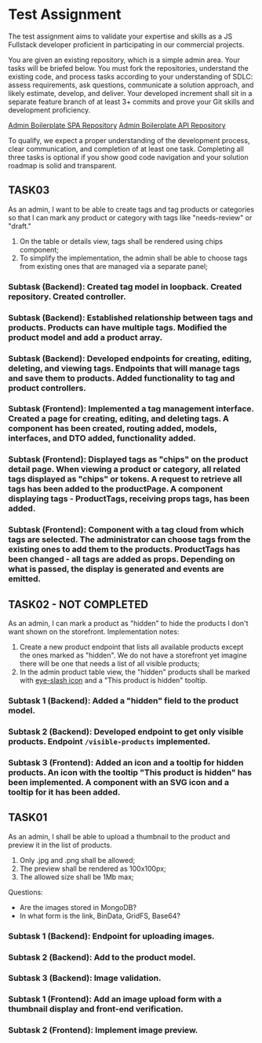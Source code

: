 # Test Assignment

The test assignment aims to validate your expertise and skills as a JS Fullstack developer proficient in participating in our commercial projects.

You are given an existing repository, which is a simple admin area. Your tasks will be briefed below. You must fork the repositories, understand the existing code, and process tasks according to your understanding of SDLC: assess requirements, ask questions, communicate a solution approach, and likely estimate, develop, and deliver. Your developed increment shall sit in a separate feature branch of at least 3+ commits and prove your Git skills and development proficiency.

[Admin Boilerplate SPA Repository](https://github.com/liveart/admin-boilerplate-spa)
[Admin Boilerplate API Repository](https://github.com/liveart/admin-boilerplate-api)

To qualify, we expect a proper understanding of the development process, clear communication, and completion of at least one task. Completing all three tasks is optional if you show good code navigation and your solution roadmap is solid and transparent.

## TASK03
As an admin, I want to be able to create tags and tag products or categories so that I can mark any product or category with tags like "needs-review" or "draft."
1. On the table or details view, tags shall be rendered using chips component;
2. To simplify the implementation, the admin shall be able to choose tags from existing ones that are managed via a separate panel;

### Subtask (Backend): Created tag model in loopback. Created repository. Created controller.
### Subtask (Backend): Established relationship between tags and products. Products can have multiple tags. Modified the product model and add a product array.
### Subtask (Backend): Developed endpoints for creating, editing, deleting, and viewing tags. Endpoints that will manage tags and save them to products. Added functionality to tag and product controllers.
### Subtask (Frontend): Implemented a tag management interface. Created a page for creating, editing, and deleting tags. A component has been created, routing added, models, interfaces, and DTO added, functionality added.
### Subtask (Frontend): Displayed tags as "chips" on the product detail page. When viewing a product or category, all related tags displayed as "chips" or tokens. A request to retrieve all tags has been added to the productPage. A component displaying tags - ProductTags, receiving props tags, has been added.
### Subtask (Frontend): Component with a tag cloud from which tags are selected. The administrator can choose tags from the existing ones to add them to the products. ProductTags has been changed - all tags are added as props. Depending on what is passed, the display is generated and events are emitted.

## TASK02 - NOT COMPLETED
As an admin, I can mark a product as "hidden" to hide the products I don't want shown on the storefront.
Implementation notes:
1. Create a new product endpoint that lists all available products except the ones marked as "hidden". We do not have a storefront yet imagine there will be one that needs a list of all visible products;
2. In the admin product table view, the "hidden" products shall be marked with [eye-slash icon](https://fontawesome.com/icons/eye-slash?f=classic&s=regular) and a "This product is hidden" tooltip.

### Subtask 1 (Backend): Added a "hidden" field to the product model.
### Subtask 2 (Backend): Developed endpoint to get only visible products. Endpoint `/visible-products` implemented.
### Subtask 3 (Frontend): Added an icon and a tooltip for hidden products. An icon with the tooltip "This product is hidden" has been implemented. A component with an SVG icon and a tooltip for it has been added.

## TASK01
As an admin, I shall be able to upload a thumbnail to the product and preview it in the list of products.
1. Only .jpg and .png shall be allowed;
2. The preview shall be rendered as 100x100px;
3. The allowed size shall be 1Mb max;

Questions:
- Are the images stored in MongoDB?
- In what form is the link, BinData, GridFS, Base64?

### Subtask 1 (Backend): Endpoint for uploading images.
### Subtask 2 (Backend): Add to the product model.
### Subtask 3 (Backend): Image validation.
### Subtask 1 (Frontend): Add an image upload form with a thumbnail display and front-end verification.
### Subtask 2 (Frontend): Implement image preview.
